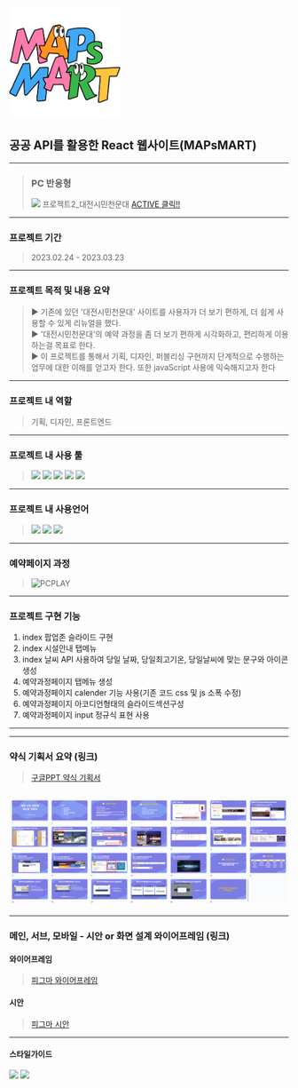 <img src="https://raw.githubusercontent.com/YooSangbum/project4/master/public/image/logo.png" width=200px>

## 공공 API를 활용한 React 웹사이트(MAPsMART)

---

> ### PC 반응형
>
> <img src=https://user-images.githubusercontent.com/124753255/227927037-d6a86cd3-3269-426e-b27a-c6bbb995b170.jpg width=300 >
> 프로젝트2_대전시민천문대 <a href="https://yoosangbum.github.io/project2/"> ACTIVE 클릭!!</a>

---

### 프로젝트 기간

> 2023.02.24 - 2023.03.23

---

### 프로젝트 목적 및 내용 요약

> ▶ 기존에 있던 '대전시민천문대' 사이트를 사용자가 더 보기 편하게, 더 쉽게 사용할 수 있게 리뉴얼을 했다. <br/>
> ▶ '대전시민천문대'의 예약 과정을 좀 더 보기 편하게 시각화하고, 편리하게 이용하는걸 목표로 한다. <br/>
> ▶ 이 프로젝트를 통해서 기획, 디자인, 퍼블리싱 구현까지 단계적으로 수행하는 업무에 대한 이해를 얻고자 한다. 또한 javaScript 사용에 익숙해지고자 한다

---

### 프로젝트 내 역할

> 기획, 디자인, 프론트엔드

---

### 프로젝트 내 사용 툴

> <img src="https://img.shields.io/badge/피그마-F24E1E?style=flat-square&logo=Figma&logoColor=white"/>
> <img src="https://img.shields.io/badge/피그잼-purple?style=flat-square&logo=Figma&logoColor=white"/> 
> <img src="https://img.shields.io/badge/AdobePhotoshop-31A8FF?style=flat-square&logo=Adobe Photoshop&logoColor=white"/> 
> <img src="https://img.shields.io/badge/Adobelllustrator-FF9A00?style=flat-square&logo=Adobe Illustrator&logoColor=white"/> 
> <img src="https://img.shields.io/badge/Visual Studio Code-007ACC?style=flat-square&logo=Visual Studio Code&logoColor=white"/>

---

### 프로젝트 내 사용언어

> <img src="https://img.shields.io/badge/HTML-E34F26?style=flat-square&logo=HTML5&logoColor=white"/> 
> <img src="https://img.shields.io/badge/CSS-1572B6?style=flat-square&logo=CSS3&logoColor=white"/> 
> <img src="https://img.shields.io/badge/JS-F7DF1E?style=flat-square&logo=JavaScript&logoColor=white"/>

---

### 예약페이지 과정

> ![PCPLAY](https://user-images.githubusercontent.com/124753255/227924840-263fdda8-608f-439e-beab-34a7b7b10431.gif)

---

### 프로젝트 구현 기능

1. index 팝업존 슬라이드 구현
2. index 시설안내 탭메뉴
3. index 날씨 API 사용하여 당일 날짜, 당일최고기온, 당일날씨에 맞는 문구와 아이콘 생성
4. 예약과정페이지 탭메뉴 생성
5. 예약과정페이지 calender 기능 사용(기존 코드 css 및 js 소폭 수정)
6. 예약과정페이지 아코디언형태의 슬라이드섹션구성
7. 예약과정페이지 input 정규식 표현 사용

---

---

### 약식 기획서 요약 (링크)

> <a href="https://docs.google.com/presentation/d/1bEJqM46Jnwgy5yNej3MkmMPzvlmkLFyG6pfiKcyzYjM/edit#slide=id.p"> 구글PPT 약식 기획서</a>

## <img src=https://raw.githubusercontent.com/YooSangbum/project2/master/readme_images/%EC%95%BD%EC%8B%9D%EA%B8%B0%ED%9A%8D%EC%84%9C.png width=600px>

---

### 메인, 서브, 모바일 - 시안 or 화면 설계 와이어프레임 (링크)

#### 와이어프레임

> <a href="https://www.figma.com/file/08Fwz47BYtqVStn4yRhruQ/%EC%9C%A0%EC%83%81%EB%B2%94_%EB%8C%80%EC%A0%84%EC%B2%9C%EB%AC%B8%EB%8C%80?node-id=9%3A2&t=Rzch2RkTnsfySaWB-1">피그마 와이어프레임</a>

#### 시안

> <a href="https://www.figma.com/file/08Fwz47BYtqVStn4yRhruQ/%EC%9C%A0%EC%83%81%EB%B2%94_%EB%8C%80%EC%A0%84%EC%B2%9C%EB%AC%B8%EB%8C%80?node-id=0%3A1&t=XuaF1IY11Dhkl44J-1">피그마 시안</a>

---

#### 스타일가이드

<img src=https://user-images.githubusercontent.com/124753255/227925338-24cd52a2-f5cb-4d6a-84a6-dfbf9aaaa519.jpg width=300 >
<img src=https://user-images.githubusercontent.com/124753255/227925400-c8e45d4d-9bcf-433a-b052-800ebf5d56d1.jpg width=300 align="top">
